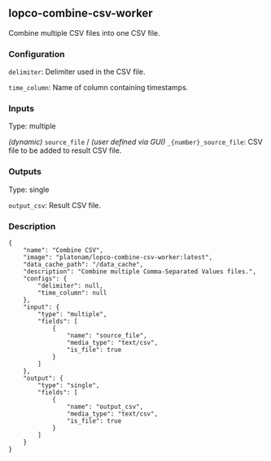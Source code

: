 ## lopco-combine-csv-worker

Combine multiple CSV files into one CSV file.

### Configuration

`delimiter`: Delimiter used in the CSV file.

`time_column`: Name of column containing timestamps.

### Inputs

Type: multiple

_(dynamic)_ `source_file` / _(user defined via GUI)_ `_{number}_source_file`: CSV file to be added to result CSV file.

### Outputs

Type: single

`output_csv`: Result CSV file.

### Description

    {
        "name": "Combine CSV",
        "image": "platonam/lopco-combine-csv-worker:latest",
        "data_cache_path": "/data_cache",
        "description": "Combine multiple Comma-Separated Values files.",
        "configs": {
            "delimiter": null,
            "time_column": null
        },
        "input": {
            "type": "multiple",
            "fields": [
                {
                    "name": "source_file",
                    "media_type": "text/csv",
                    "is_file": true
                }
            ]
        },
        "output": {
            "type": "single",
            "fields": [
                {
                    "name": "output_csv",
                    "media_type": "text/csv",
                    "is_file": true
                }
            ]
        }
    }